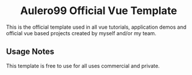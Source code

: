 <h1 align="center">Aulero99 Official Vue Template</h1>

This is the official template used in all vue tutorials, application demos and official vue based projects created by myself and/or my team. 

## Usage Notes

This template is free to use for all uses commercial and private.